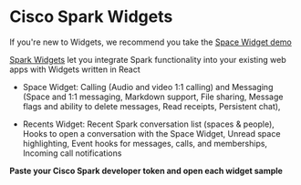 # Cisco Spark Widgets

If you're new to Widgets, we recommend you take the [Space Widget demo](https://code.s4d.io/widget-space/latest/demo/index.html)


[Spark Widgets](https://developer.ciscospark.com/widgets.html) let you integrate Spark functionality into your existing web apps with Widgets written in React

- Space Widget: Calling (Audio and video 1:1 calling) and Messaging (Space and 1:1 messaging, Markdown support, File sharing, Message flags and ability to delete messages, Read receipts, Persistent chat),

- Recents Widget: Recent Spark conversation list (spaces & people), Hooks to open a conversation with the Space Widget, Unread space highlighting, Event hooks for messages, calls, and memberships, Incoming call notifications

**Paste your Cisco Spark developer token and open each widget sample**
